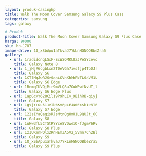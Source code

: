 ```yaml
---
layout: produk-casinghp
title: Walk The Moon Cover Samsung Galaxy S9 Plus Case
categories: samsung
tags: galaxy

# Produk
product-title: Walk The Moon Cover Samsung Galaxy S9 Plus Case
harga: 90000
sku: hn-1787
image-drive: 1O_xSbApu1aTkvaJ7YkLnHGNQQBbeZra5
gallery:
  - url: 1radidcnqLSxF-EcWSQMKLUzJPeSYcevo
    title: Galaxy Note 8
  - url: 1_jHjV6cgbLxn2T0eVGh7ivsfjp4TbDJr
    title: Galaxy S6
  - url: 1CTlMqJwRJOv0xxiSVnXbkbPbTL0xVM1L
    title: Galaxy S6 Edge
  - url: 1RemqIUVQjMir9mVLQ8a7OuWPwfNvUT_l
    title: Galaxy S6 Edge Plus
  - url: 1apGcvY628Cil19P9hLIv_9BihRB-qiyj
    title: Galaxy S7
  - url: 1gVjYrOuki1vIb6KvPpLEJ40ExshIe5TE
    title: Galaxy S7 Edge
  - url: 122sIYaQagisRJsMtnQg8mU1L9QUJt_6C
    title: Galaxy S8
  - url: 1uHw3fL5CTStRYYce8VDwe1O-fJgmP6Rv
    title: Galaxy S8 Plus
  - url: 1zIUKnnPOlx2RnHEmZA5V2_5Vmn7Ch2Bl
    title: Galaxy S9
  - url: 1O_xSbApu1aTkvaJ7YkLnHGNQQBbeZra5
    title: Galaxy S9 Plus
---
```

